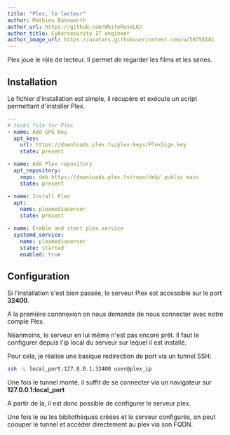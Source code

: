 ```yaml
---
title: "Plex, le lecteur"
author: Mathieu Bannwarth
author_url: https://github.com/WhiteRoseLK/
author_title: Cybersecurity IT engineer
author_image_url: https://avatars.githubusercontent.com/u/50756181
---
```


Plex joue le rôle de lecteur. Il permet de regarder les films et les séries.

## Installation

Le fichier d'installation est simple, il récupère et exécute un script permettant d'installer Plex.

```YAML title="tasks/main.yml"
---
# tasks file for Plex
- name: Add GPG Key
  apt_key:
    url: https://downloads.plex.tv/plex-keys/PlexSign.key
    state: present

- name: Add Plex repository
  apt_repository:
    repo: deb https://downloads.plex.tv/repo/deb/ public main
    state: present

- name: Install Plex
  apt:
    name: plexmediaserver
    state: present

- name: Enable and start plex.service
  systemd_service:
    name: plexmediaserver
    state: started
    enabled: true
```

## Configuration

Si l'installation s'est bien passée, le serveur Plex est accessible sur le port **32400**.

A la première connnexion on nous demande de nous connecter avec notre comple Plex.

Néanmoins, le serveur en lui même n'est pas encore prêt. Il faut le configurer depuis l'ip local du serveur sur lequel il est installé.

Pour cela, je réalise une basique redirection de port via un tunnel SSH:

```bash
ssh -L local_port:127.0.0.1:32400 user@plex_ip
```

Une fois le tunnel monté, il suffit de se connecter via un navigateur sur **127.0.0.1:local_port**

A partir de la, il est donc possible de configurer le serveur plex.

Une fois le ou les bibliothèques créées et le serveur configurés, on peut coouper le tunnel et accéder directement au plex via son FQDN.